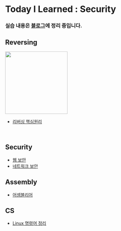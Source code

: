 # Today I Learned : Security 

### 실습 내용은 [블로그](https://waeandway.tistory.com/)에 정리 중입니다.

## Reversing
<img src="Reversing/img/ReversingCore.jpg" width="200" style="border: 3 solid black">

* [리버싱 핵심원리](https://github.com/waeandway/TIL/blob/master/Reversing/ReversingCore/ReversingCore.md)

<br>

## Security
* [웹 보안](https://github.com/waeandway/TIL/blob/master/Web-Security/Web-Security.md)
* [네트워크 보안](https://github.com/waeandway/TIL/blob/master/Network-Security/LIST.md)

## Assembly
* [어셈블리어](https://github.com/waeandway/TIL/blob/master/Assembly/Assembly.md)

## CS
* [Linux 명령어 정리](https://github.com/waeandway/TIL/blob/master/CS/LinuxCmd.md)
